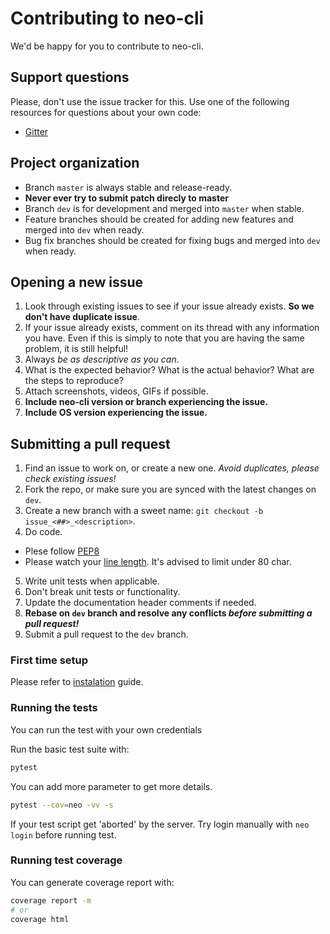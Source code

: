 # Contributing to neo-cli

We'd be happy for you to contribute to neo-cli.

## Support questions

Please, don't use the issue tracker for this. Use one of the following
resources for questions about your own code:

- [Gitter](https://gitter.im/BiznetGIO/neo-cli)

## Project organization

* Branch `master` is always stable and release-ready.
 * **Never ever try to submit patch direcly to master**
* Branch `dev` is for development and merged into `master` when stable.
* Feature branches should be created for adding new features and merged into `dev` when ready.
* Bug fix branches should be created for fixing bugs and merged into
  `dev` when ready.

## Opening a new issue

1. Look through existing issues to see if your issue already
   exists. **So we don't have duplicate issue**.
2. If your issue already exists, comment on its thread with any
   information you have. Even if this is simply to note that you are having the same problem, it is still helpful!
3. Always *be as descriptive as you can*.
4. What is the expected behavior? What is the actual behavior? What are the steps to reproduce?
5. Attach screenshots, videos, GIFs if possible.
6. **Include neo-cli version or branch experiencing the issue.**
7. **Include OS version experiencing the issue.**


## Submitting a pull request

1. Find an issue to work on, or create a new one. *Avoid duplicates, please check existing issues!*
2. Fork the repo, or make sure you are synced with the latest changes on `dev`.
3. Create a new branch with a sweet name: `git checkout -b issue_<##>_<description>`.
4. Do code.
 - Plese follow [PEP8](https://pep8.org/)
 - Please watch your [line length](https://baymard.com/blog/line-length-readability). It's
   advised to limit under 80 char.
5. Write unit tests when applicable.
6. Don't break unit tests or functionality.
7. Update the documentation header comments if needed.
8. **Rebase on `dev` branch and resolve any conflicts _before submitting a pull request!_**
9. Submit a pull request to the `dev` branch.


### First time setup

Please refer to [instalation](docs/instalation.md) guide.

### Running the tests

You can run the test with your own credentials

Run the basic test suite with:

``` bash
pytest
```

You can add more parameter to get more details.

``` bash
pytest --cov=neo -vv -s
```

If your test script get 'aborted' by the server. Try login manually
with `neo login` before running test.

### Running test coverage

You can generate coverage report with:

``` bash
coverage report -m
# or
coverage html
```
